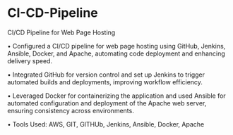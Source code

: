# CI-CD-Pipeline
CI/CD Pipeline for Web Page Hosting

• Configured a CI/CD pipeline for web page hosting using GitHub, Jenkins, Ansible, Docker, and Apache,
automating code deployment and enhancing delivery speed.

• Integrated GitHub for version control and set up Jenkins to trigger automated builds and deployments,
improving workflow efficiency.

• Leveraged Docker for containerizing the application and used Ansible for automated configuration and
deployment of the Apache web server, ensuring consistency across environments.

• Tools Used: AWS, GIT, GITHUb, Jenkins, Ansible, Docker, Apache
